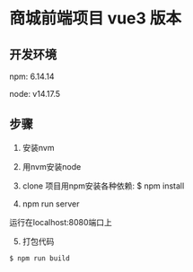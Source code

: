 # 商城前端项目 vue3 版本

## 开发环境

npm: 6.14.14

node: v14.17.5

## 步骤

1. 安装nvm

2. 用nvm安装node

3. clone 项目用npm安装各种依赖:  $ npm install 

4. npm run server

运行在localhost:8080端口上

5. 打包代码

```
$ npm run build
```

